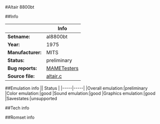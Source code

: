 #Altair 8800bt

##Info

||Info|
|-----|-----|
|**Setname:**|al8800bt
|**Year:**|1975
|**Manufacturer:**|MITS
|**Status:**|preliminary
|**Bug reports:**|[MAMETesters](http://mametesters.org/view_all_set.php?type=1&temporary=y&search=altair.c)
|**Source file:**|[altair.c](https://github.com/mamedev/mame/blob/master/src/mess/drivers/altair.c)

##Emulation info
|| Status |
|-----|-----|
|Overall emulation:|preliminary
|Color emulation:|good
|Sound emulation:|good
|Graphics emulation:|good
|Savestates:|unsupported

##Tech info

##Romset info

<!--- START OF EDITED COMMENT DO NOT TOUCH TEXT ABOVE-->

